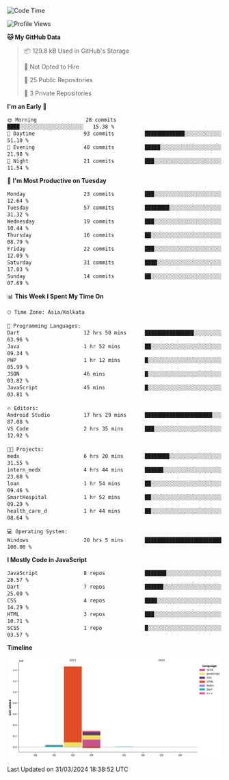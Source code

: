 <!--START_SECTION:waka-->
![Code Time](http://img.shields.io/badge/Code%20Time-309%20hrs%2022%20mins-blue)

![Profile Views](http://img.shields.io/badge/Profile%20Views-0-blue)

**🐱 My GitHub Data** 

> 📦 129.8 kB Used in GitHub's Storage 
 > 
> 🚫 Not Opted to Hire
 > 
> 📜 25 Public Repositories 
 > 
> 🔑 3 Private Repositories 
 > 
**I'm an Early 🐤** 

```text
🌞 Morning                28 commits          ████░░░░░░░░░░░░░░░░░░░░░   15.38 % 
🌆 Daytime                93 commits          █████████████░░░░░░░░░░░░   51.10 % 
🌃 Evening                40 commits          █████░░░░░░░░░░░░░░░░░░░░   21.98 % 
🌙 Night                  21 commits          ███░░░░░░░░░░░░░░░░░░░░░░   11.54 % 
```
📅 **I'm Most Productive on Tuesday** 

```text
Monday                   23 commits          ███░░░░░░░░░░░░░░░░░░░░░░   12.64 % 
Tuesday                  57 commits          ████████░░░░░░░░░░░░░░░░░   31.32 % 
Wednesday                19 commits          ███░░░░░░░░░░░░░░░░░░░░░░   10.44 % 
Thursday                 16 commits          ██░░░░░░░░░░░░░░░░░░░░░░░   08.79 % 
Friday                   22 commits          ███░░░░░░░░░░░░░░░░░░░░░░   12.09 % 
Saturday                 31 commits          ████░░░░░░░░░░░░░░░░░░░░░   17.03 % 
Sunday                   14 commits          ██░░░░░░░░░░░░░░░░░░░░░░░   07.69 % 
```


📊 **This Week I Spent My Time On** 

```text
🕑︎ Time Zone: Asia/Kolkata

💬 Programming Languages: 
Dart                     12 hrs 50 mins      ████████████████░░░░░░░░░   63.96 % 
Java                     1 hr 52 mins        ██░░░░░░░░░░░░░░░░░░░░░░░   09.34 % 
PHP                      1 hr 12 mins        █░░░░░░░░░░░░░░░░░░░░░░░░   05.99 % 
JSON                     46 mins             █░░░░░░░░░░░░░░░░░░░░░░░░   03.82 % 
JavaScript               45 mins             █░░░░░░░░░░░░░░░░░░░░░░░░   03.81 % 

🔥 Editors: 
Android Studio           17 hrs 29 mins      ██████████████████████░░░   87.08 % 
VS Code                  2 hrs 35 mins       ███░░░░░░░░░░░░░░░░░░░░░░   12.92 % 

🐱‍💻 Projects: 
medx                     6 hrs 20 mins       ████████░░░░░░░░░░░░░░░░░   31.55 % 
intern_medx              4 hrs 44 mins       ██████░░░░░░░░░░░░░░░░░░░   23.60 % 
loan                     1 hr 54 mins        ██░░░░░░░░░░░░░░░░░░░░░░░   09.46 % 
SmartHospital            1 hr 52 mins        ██░░░░░░░░░░░░░░░░░░░░░░░   09.29 % 
health_care_d            1 hr 44 mins        ██░░░░░░░░░░░░░░░░░░░░░░░   08.64 % 

💻 Operating System: 
Windows                  20 hrs 5 mins       █████████████████████████   100.00 % 
```

**I Mostly Code in JavaScript** 

```text
JavaScript               8 repos             ███████░░░░░░░░░░░░░░░░░░   28.57 % 
Dart                     7 repos             ██████░░░░░░░░░░░░░░░░░░░   25.00 % 
CSS                      4 repos             ████░░░░░░░░░░░░░░░░░░░░░   14.29 % 
HTML                     3 repos             ███░░░░░░░░░░░░░░░░░░░░░░   10.71 % 
SCSS                     1 repo              █░░░░░░░░░░░░░░░░░░░░░░░░   03.57 % 
```



**Timeline**

![Lines of Code chart](https://raw.githubusercontent.com/sairam030/sairam030/main/assets/bar_graph.png)


 Last Updated on 31/03/2024 18:38:52 UTC
<!--END_SECTION:waka-->
